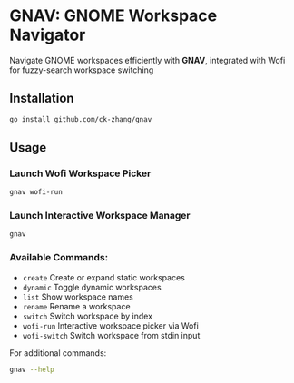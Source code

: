 # GNAV: GNOME Workspace Navigator

Navigate GNOME workspaces efficiently with **GNAV**, integrated with Wofi for fuzzy-search workspace switching

## Installation

```bash
go install github.com/ck-zhang/gnav
```

## Usage

### Launch Wofi Workspace Picker

```bash
gnav wofi-run
```

### Launch Interactive Workspace Manager

```bash
gnav
```

### Available Commands:

- `create`      Create or expand static workspaces
- `dynamic`     Toggle dynamic workspaces
- `list`        Show workspace names
- `rename`      Rename a workspace
- `switch`      Switch workspace by index
- `wofi-run`    Interactive workspace picker via Wofi
- `wofi-switch` Switch workspace from stdin input

For additional commands:
```bash
gnav --help
```
